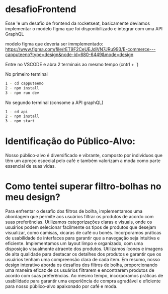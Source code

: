 # desafioFrontend
Esse 'e um desafio de frontend da rocketseat, basicamente deviamos implementar o modelo figma que foi disponibilizado e integrar com uma API GraphQL


modelo figma que deveria ser immplementado: https://www.figma.com/file/rET9F2CeUEJdiVN7JRu993/E-commerce---capputeeno?type=design&node-id=680-6449&mode=design

Entre no VSCODE e abra 2 terminais ao mesmo tempo (cntrl + `)

No primeiro terminal
```bash
1 - cd capputeemo
2 - npm install
3 - npm run dev
```

No segundo terminal (consome a API graphQL)
```bash
1 - cd api
2 - npm install
3 - npm start
```

# Identificação do Público-Alvo:
Nosso público-alvo é diversificado e vibrante, composto por indivíduos que têm um apreço especial pelo café e também valorizam a moda como parte essencial de suas vidas. 

# Como tentei superar filtro-bolhas no meu design?

Para enfrentar o desafio dos filtros de bolha, implementamos uma abordagem que permite aos usuários filtrar os produtos de acordo com suas preferências. Utilizamos categorizações claras e visuais, onde os usuários podem selecionar facilmente os tipos de produtos que desejam visualizar, como camisas, xícaras de café ou bonés.
Incorporamos práticas de usabilidade de interfaces para garantir que a navegação seja intuitiva e eficiente. Implementamos um layout limpo e organizado, com uma disposição visualmente atraente dos produtos. Utilizamos ícones e imagens de alta qualidade para destacar os detalhes dos produtos e garantir que os usuários tenham uma compreensão clara de cada item.
Em resumo, nosso design interativo aborda os desafios dos filtros de bolha, proporcionando uma maneira eficaz de os usuários filtrarem e encontrarem produtos de acordo com suas preferências. Ao mesmo tempo, incorporamos práticas de usabilidade para garantir uma experiência de compra agradável e eficiente para nosso público-alvo apaixonado por café e moda.
